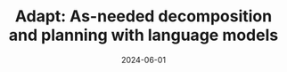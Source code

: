 ---
title: "Adapt: As-needed decomposition and planning with language models"
collection: publications
permalink: /publication/2024-06-01-Adapt-As-needed-decomposition-and-planning-with-language-models
date: 2024-06-01
venue: 'Findings of the Association for Computational Linguistics: NAACL 2024'
---